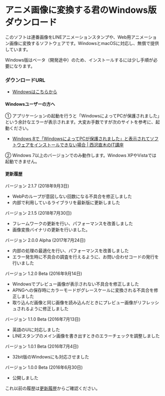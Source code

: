 # アニメ画像に変換する君のWindows版ダウンロード

このソフトは連番画像をLINEアニメーションスタンプや、Web用アニメーション画像に変換するソフトウェアです。WindowsとmacOSに対応し、無償で提供しています。

Windows版はベータ（開発途中）のため、インストールするには少し手順が必要になります。

### ダウンロードURL

- [Windowsはこちらから](https://github.com/ics-creative/160609_animation-image-generator/releases/download/release-2.1.7/Software-Win.zip)


#### Windowsユーザーの方へ

① アプリケーションの起動を行うと「WindowsによってPCが保護されました」という余計なエラーが表示されます。大変お手数ですが次のサイトを参考に、起動ください。

- [Windows 8で「WindowsによってPCが保護されました」と表示されてソフトウェアをインストールできない場合 | 西沢直木のIT講座](http://www.nishi2002.com/4577.html)

② Windows 7以上のバージョンでのみ動作します。Windows XPやVistaでは起動できません。

#### 更新履歴

バージョン 2.1.7 (2018年9月3日)

- WebPのループが意図しない回数になる不具合を修正しました
- 内部で利用しているライブラリを最新版に更新しました

バージョン 2.1.5 (2018年7月30日)

- フレームワークの更新を行い、パフォーマンスを改善しました
- 画像変換バイナリの更新を行いました。

バージョン 2.0.0 Alpha (2017年7月24日)

- 内部の処理の最適化を行い、パフォーマンスを改善しました
- エラー発生時に不具合の調査を行えるように、お問い合わせコードの発行を行いました

バージョン 1.2.0 Beta (2016年9月14日)

- Windowsでプレビュー画像が表示されない不具合を修正しました
- APNGへの保存時にカラーモードがグレースケールに変換される不具合を修正しました
- 取り込んだ画像と同じ画像を読み込んだときにプレビュー画像がリフレッシュされるように修正しました

バージョン 1.1.0 Beta (2016年7月13日)

- 英語のUIに対応しました
- LINEスタンプのメイン画像を書き出すときのエラーチェックを調整しました

バージョン 1.0.1 Beta (2016年7月4日)

- 32bit版のWindowsにも対応させました

バージョン 1.0.0 Beta (2016年6月30日)

- 公開しました

これ以前の履歴は[更新履歴](Change_Log.md)からご確認ください。
